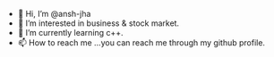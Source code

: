 - 👋 Hi, I’m @ansh-jha
- 👀 I’m interested in business & stock market.
- 🌱 I’m currently learning c++.
- 📫 How to reach me ...you can reach me through my github profile.

<!---
ansh-jha/ansh-jha is a ✨ special ✨ repository because its `README.md` (this file) appears on your GitHub profile.
You can click the Preview link to take a look at your changes.
--->
